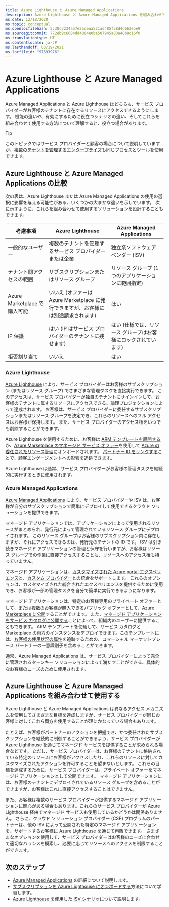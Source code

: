 ```yaml
---
title: Azure Lighthouse と Azure Managed Applications
description: Azure Lighthouse と Azure Managed Applications を組み合わせて使用する方法について説明します。
ms.date: 12/18/2020
ms.topic: conceptual
ms.openlocfilehash: 5c30c3234a57e25ceaa521ad485f58d4d663ebe9
ms.sourcegitcommit: 772eb9c6684dd4864e0ba507945a83e48b8c16f0
ms.translationtype: HT
ms.contentlocale: ja-JP
ms.lasthandoff: 03/19/2021
ms.locfileid: "97693976"
---
```

# <a name="azure-lighthouse-and-azure-managed-applications"></a>Azure Lighthouse と Azure Managed Applications

Azure Managed Applications と Azure Lighthouse はどちらも、サービス プロバイダーがお客様のテナントに存在するリソースにアクセスできるようにします。 機能の違いや、有効にするために役立つシナリオの違い、そしてこれらを組み合わせて使用する方法について理解すると、役立つ場合があります。

> [!TIP]
> このトピックではサービス プロバイダーと顧客の場合について説明していますが、[複数のテナントを管理するエンタープライズ](enterprise.md)も同じプロセスとツールを使用できます。

## <a name="comparing-azure-lighthouse-and-azure-managed-applications"></a>Azure Lighthouse と Azure Managed Applications の比較

次の表は、Azure Lighthouse または Azure Managed Applications の使用の選択に影響を与える可能性がある、いくつかの大まかな違いを示しています。 次に示すように、これらを組み合わせて使用するソリューションを設計することもできます。

|考慮事項  |Azure Lighthouse  |Azure Managed Applications  |
|---------|---------|---------|
|一般的なユーザー     |複数のテナントを管理するサービス プロバイダーまたは企業         |独立系ソフトウェア ベンダー (ISV)         |
|テナント間アクセスの範囲     |サブスクリプションまたはリソース グループ         |リソース グループ (1 つのアプリケーションに範囲指定)         |
|Azure Marketplace で購入可能     |いいえ (オファーは Azure Marketplace に発行できますが、お客様には別途請求されます)        |はい         |
|IP 保護     |はい (IP はサービス プロバイダーのテナントに残せます)        |はい (仕様では、リソース グループはお客様にロックされています)         |
|拒否割り当て     |いいえ         |はい        |

### <a name="azure-lighthouse"></a>Azure Lighthouse

[Azure Lighthouse](../overview.md) により、サービス プロバイダーはお客様のサブスクリプション (またはリソース グループ) でさまざまな管理タスクを直接実行できます。 このアクセスは、サービス プロバイダーが独自のテナントにサインインして、お客様のテナントに属するリソースにアクセスできる、論理プロジェクションによって達成されます。 お客様は、サービス プロバイダーに委任するサブスクリプションまたはリソース グループを決定でき、これらのリソースへのフル アクセスはお客様が保持します。 また、サービス プロバイダーのアクセス権をいつでも削除することができます。

Azure Lighthouse を使用するために、お客様は [ARM テンプレートを展開する](../how-to/onboard-customer.md)か、[Azure Marketplace のマネージド サービス オファー](managed-services-offers.md)を使用して [Azure の委任されたリソース管理](azure-delegated-resource-management.md)にオンボードされます。 [パートナー ID をリンクする](../how-to/partner-earned-credit.md)ことで、顧客エンゲージメントへの影響を追跡できます。

Azure Lighthouse は通常、サービス プロバイダーがお客様の管理タスクを継続的に実行するときに使用されます。

### <a name="azure-managed-applications"></a>Azure Managed Applications

[Azure Managed Applications](../../azure-resource-manager/managed-applications/overview.md) により、サービス プロバイダーや ISV は、お客様が自分のサブスクリプションで簡単にデプロイして使用できるクラウド ソリューションを提供できます。

マネージド アプリケーションでは、アプリケーションによって使用されるリソースがまとめられ、発行元によって管理されているリソース グループにデプロイされます。 このリソース グループはお客様のサブスクリプション内に存在しますが、それにアクセスできるのは、発行元のテナントの ID です。 ISV は引き続きマネージド アプリケーションの管理と保守を行いますが、お客様はリソース グループでの作業に直接アクセスすることも、リソースへのアクセス権も持っていません。

マネージド アプリケーションは、[カスタマイズされた Azure portal エクスペリエンス](../../azure-resource-manager/managed-applications/concepts-view-definition.md)と、[カスタム プロバイダー](../../azure-resource-manager/managed-applications/tutorial-create-managed-app-with-custom-provider.md)との統合をサポートします。 これらのオプションは、カスタマイズされた統合されたエクスペリエンスを提供するために使用でき、お客様が一部の管理タスクを自分で簡単に実行できるようになります。

マネージド アプリケーションは、特定のお客様専用のプライベート オファーとして、または複数のお客様が購入できるパブリック オファーとして、[Azure Marketplace に公開](../../marketplace/create-new-azure-apps-offer.md)することができます。 また、[マネージド アプリケーションをサービス カタログに公開する](../../azure-resource-manager/managed-applications/publish-service-catalog-app.md)ことによって、組織内のユーザーに提供することもできます。 ARM テンプレートを使用して、サービス カタログと Marketplace の両方のインスタンスをデプロイできます。このテンプレートには、[お客様の使用状況の属性](../../marketplace/azure-partner-customer-usage-attribution.md)を追跡するための、コマーシャル マーケットプレース パートナーの一意識別子を含めることができます。

通常、Azure Managed Applications は、サービス プロバイダーによって完全に管理されるターンキー ソリューションによって満たすことができる、具体的なお客様のニーズのために使用されます。

## <a name="using-azure-lighthouse-and-azure-managed-applications-together"></a>Azure Lighthouse と Azure Managed Applications を組み合わせて使用する

Azure Lighthouse と Azure Managed Applications は異なるアクセス メカニズムを使用してさまざまな目標を達成しますが、サービス プロバイダーが同じお客様に対してこれら両方を使用することが理にかなっている場合もあります。

たとえば、お客様がパートナーのアクションを把握でき、かつ委任されたサブスクリプションを継続的に制御することができるよう、サービス プロバイダーが Azure Lighthouse を通じてマネージド サービスを提供することが求められる場合などです。 ただし、サービス プロバイダーは、お客様のテナントに格納されている特定のリソースにお客様がアクセスしたり、これらのリソースに対してカスタマイズされたアクションを許可することを望まないとします。 これらの目標を達成するために、サービス プロバイダーは、プライベート オファーをマネージド アプリケーションとして公開できます。 マネージド アプリケーションには、お客様のテナントにデプロイされているリソース グループを含めることができますが、お客様はこれに直接アクセスすることはできません。

また、お客様は複数のサービス プロバイダーが提供するマネージド アプリケーションに関心がある場合もあります。これらのサービス プロバイダーが Azure Lighthouse 経由でマネージド サービスも使用しているかどうかは関係ありません。 さらに、クラウド ソリューション プロバイダー (CSP) プログラムのパートナーは、他の ISV によって公開された特定のマネージド アプリケーションを、サポートするお客様に Azure Lighthouse を通じて再販できます。 さまざまなオプションを使用して、サービス プロバイダーはお客様のニーズに合わせて適切なバランスを模索し、必要に応じてリソースへのアクセスを制限することができます。

## <a name="next-steps"></a>次のステップ

- [Azure Managed Applications](../../azure-resource-manager/managed-applications/overview.md) の詳細について説明します。
- [サブスクリプションを Azure Lighthouse にオンボードする](../how-to/onboard-customer.md)方法について学習します。
- [Azure Lighthouse を使用した ISV シナリオ](isv-scenarios.md)について説明します。